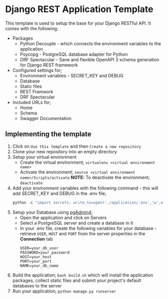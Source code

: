 # Django REST Application Template
This template is used to setup the base for your Django RESTful API. It comes with the following;
- Packages
    - Python Decouple - which connects the environment variables to the application
    - Psycopg - PostgreSQL database adapter for Python
    - DRF Spectacular - Sane and flexible OpenAPI 3 schema generation for Django REST framework
- Configured settings for;
	- Environment variables - SECRET_KEY and DEBUG
  	- Database
  	- Static files
  	- REST Framwork
  	- DRF Spectacular
- Included URLs for;
	- Home
 	- Schema
  	- Swagger Documentation

## Implementing the template
1. Click on `Use this template` and then `Create a new repository`
2. Clone your new repository into an empty directory
3. Setup your virtual environment
    - Create the virtual environment; `virtualenv <virtual environment name>`
    - Activate the environment; `source <virtual environment name>/Scripts/activate`
**NOTE:** To deactivate the environment; `deactivate`
4. Add your environment variables with the following command - this will add SECRET_KEY and DEBUG in the .env file;
    ```PowerShell
    python -c "import secrets; write_to=open('./application/.env','w',encoding='utf-8'); write_to.write('SECRET_KEY='+secrets.token_urlsafe()+'\n'+'DEBUG=True')"
    ```
5. Setup your Database using [pgAdmin4](https://www.postgresql.org/download/);
    - Open the application and click on Servers
    - Select a PostgreSQL server and create a database in it
    - In your .env file, create the following variables for your database - retrieve `USER`, `HOST` and `PORT` from the server properties in the **Connection** tab
        ```
        USER=your_db_user
        PASSWORD=your_password
        HOST=your_host
        PORT=your_port
        NAME=your_db_name
        ```
6. Build the application; `bash build.sh` which will install the application packages, collect static files and submit your project's default databases to the server
7. Run your application; `python manage.py runserver`
